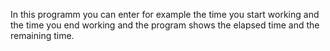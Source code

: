 In this programm you can enter for example the time you start working and the time you end working and the program shows the elapsed time and the remaining time. 
